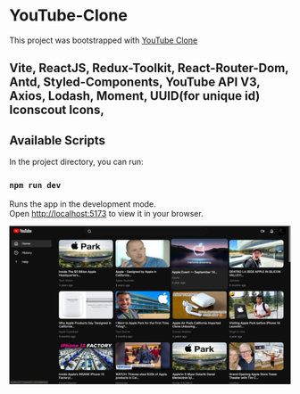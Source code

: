 # YouTube-Clone
This project was bootstrapped with [YouTube Clone](https://youtube-clone-zak.netlify.app)

## Vite, ReactJS, Redux-Toolkit, React-Router-Dom, Antd, Styled-Components, YouTube API V3, Axios, Lodash, Moment, UUID(for unique id) Iconscout Icons,

## Available Scripts

In the project directory, you can run:

### `npm run dev`

Runs the app in the development mode.\
Open [http://localhost:5173](http://localhost:5173) to view it in your browser.


![Preview](/preview.png)